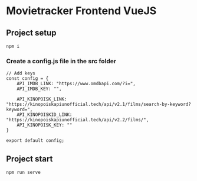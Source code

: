 # Movietracker Frontend VueJS

## Project setup
```
npm i
```

### Сreate a config.js file in the src folder
```
// Add keys
const config = {
    API_IMDB_LINK: "https://www.omdbapi.com/?i=",
    API_IMDB_KEY: "",

    API_KINOPOISK_LINK: "https://kinopoiskapiunofficial.tech/api/v2.1/films/search-by-keyword?keyword=",
    API_KINOPOISKID_LINK: "https://kinopoiskapiunofficial.tech/api/v2.2/films/",
    API_KINOPOISK_KEY: ""        
}

export default config;
```

## Project start
```
npm run serve
```